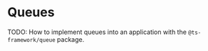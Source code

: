 # Queues

TODO: How to implement queues into an application with the `@ts-framework/queue` package.

